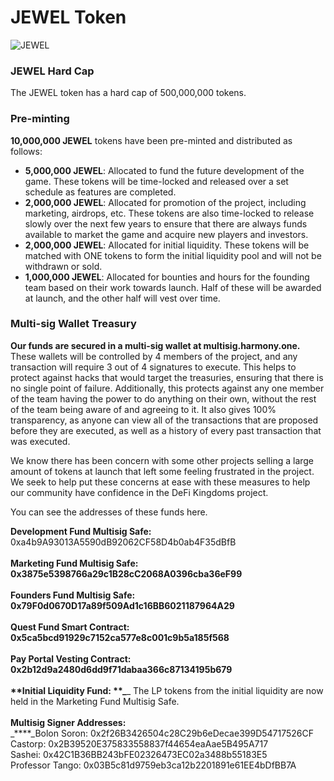 # JEWEL Token

![JEWEL](../../.gitbook/assets/jewel\_token\_x2.png)

### JEWEL Hard Cap

The JEWEL token has a hard cap of 500,000,000 tokens.

### Pre-minting

**10,000,000 JEWEL** tokens have been pre-minted and distributed as follows:

* **5,000,000 JEWEL**: Allocated to fund the future development of the game. These tokens will be time-locked and released over a set schedule as features are completed.
* **2,000,000 JEWEL**: Allocated for promotion of the project, including marketing, airdrops, etc. These tokens are also time-locked to release slowly over the next few years to ensure that there are always funds available to market the game and acquire new players and investors.
* **2,000,000 JEWEL**: Allocated for initial liquidity. These tokens will be matched with ONE tokens to form the initial liquidity pool and will not be withdrawn or sold.
* **1,000,000 JEWEL**: Allocated for bounties and hours for the founding team based on their work towards launch. Half of these will be awarded at launch, and the other half will vest over time.

### Multi-sig Wallet Treasury

**Our funds are secured in a multi-sig wallet at multisig.harmony.one.** These wallets will be controlled by 4 members of the project, and any transaction will require 3 out of 4 signatures to execute. This helps to protect against hacks that would target the treasuries, ensuring that there is no single point of failure. Additionally, this protects against any one member of the team having the power to do anything on their own, without the rest of the team being aware of and agreeing to it. It also gives 100% transparency, as anyone can view all of the transactions that are proposed before they are executed, as well as a history of every past transaction that was executed.

We know there has been concern with some other projects selling a large amount of tokens at launch that left some feeling frustrated in the project. We seek to help put these concerns at ease with these measures to help our community have confidence in the DeFi Kingdoms project.

You can see the addresses of these funds here.

**Development Fund Multisig Safe:** 0xa4b9A93013A5590dB92062CF58D4b0ab4F35dBfB\
****\
**Marketing Fund Multisig Safe:** 0x3875e5398766a29c1B28cC2068A0396cba36eF99\
\
**Founders Fund Multisig Safe:** 0x79F0d0670D17a89f509Ad1c16BB6021187964A29\
\
**Quest Fund Smart Contract:** 0x5ca5bcd91929c7152ca577e8c001c9b5a185f568\
\
**Pay Portal Vesting Contract:** 0x2b12d9a2480d6dd9f71dabaa366c87134195b679\
\
**Initial Liquidity Fund: **_****_ The LP tokens from the initial liquidity are now held in the Marketing Fund Multisig Safe.\
\
**Multisig Signer Addresses:** \
_****_Bolon Soron: 0x2f26B3426504c28C29b6eDecae399D54717526CF\
Castorp: 0x2B39520E375833558837f44654eaAae5B495A717\
Sashei: 0x42C1B36BB243bFE02326473EC02a3488b55183E5\
Professor Tango: 0x03B5c81d9759eb3ca12b2201891e61EE4bDfBB7A
